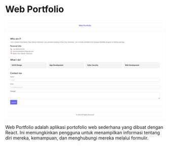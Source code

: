 # Web Portfolio

![Web Portfolio](https://raw.githubusercontent.com/jacktampan/web-portofolio/main/Web%20Portofolio.png)

Web Portfolio adalah aplikasi portofolio web sederhana yang dibuat dengan React. Ini memungkinkan pengguna untuk menampilkan informasi tentang diri mereka, kemampuan, dan menghubungi mereka melalui formulir.
